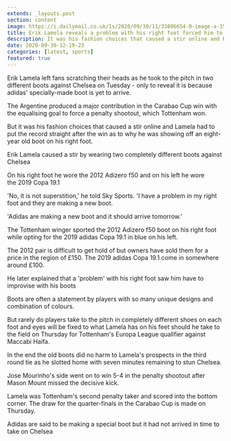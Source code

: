 ```yaml
---
extends: _layouts.post
section: content
image: https://i.dailymail.co.uk/1s/2020/09/30/11/33806654-0-image-a-15_1601460367512.jpg 
title: Erik Lamela reveals a problem with his right foot forced him to wear two DIFFERENT boots 
description: It was his fashion choices that caused a stir online and Erik Lamela had to put the record straight after the win against Chelsea as to why he was showing off an eight-year old boot on his right foot. 
date: 2020-09-30-12-19-23 
categories: [latest, sports] 
featured: true 
--- 
```

Erik Lamela left fans scratching their heads as he took to the pitch in two different boots against Chelsea on Tuesday - only to reveal it is because adidas' specially-made boot is yet to arrive.

The Argentine produced a major contribution in the Carabao Cup win with the equalising goal to force a penalty shootout, which Tottenham won. 

But it was his fashion choices that caused a stir online and Lamela had to put the record straight after the win as to why he was showing off an eight-year old boot on his right foot.

Erik Lamela caused a stir by wearing two completely different boots against Chelsea

On his right foot he wore the 2012 Adizero f50 and on his left he wore the 2019 Copa 19.1

'No, it is not superstition,' he told Sky Sports. 'I have a problem in my right foot and they are making a new boot. 

'Adidas are making a new boot and it should arrive tomorrow.' 

The Tottenham winger sported the 2012 Adizero f50 boot on his right foot while opting for the 2019 adidas Copa 19.1 in blue on his left. 

The 2012 pair is difficult to get hold of but owners have sold them for a price in the region of £150. The 2019 adidas Copa 19.1 come in somewhere around £100. 

He later explained that a 'problem' with his right foot saw him have to improvise with his boots

Boots are often a statement by players with so many unique designs and combination of colours.

But rarely do players take to the pitch in completely different shoes on each foot and eyes will be fixed to what Lamela has on his feet should he take to the field on Thursday for Tottenham's Europa League qualifier against Maccabi Haifa. 

In the end the old boots did no harm to Lamela's prospects in the third round tie as he slotted home with seven minutes remaining to stun Chelsea.

Jose Mourinho's side went on to win 5-4 in the penalty shootout after Mason Mount missed the decisive kick.

Lamela was Tottenham's second penalty taker and scored into the bottom corner. The draw for the quarter-finals in the Carabao Cup is made on Thursday.  

Adidas are said to be making a special boot but it had not arrived in time to take on Chelsea

